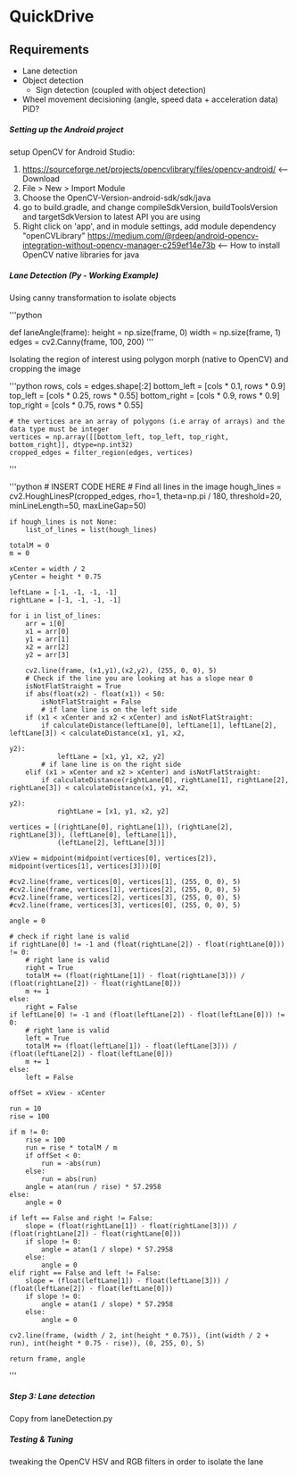 # QuickDrive

## Requirements
  - Lane detection
  - Object detection
    - Sign detection (coupled with object detection)
  - Wheel movement decisioning (angle, speed data + acceleration data) PID?
  
##### Setting up the Android project

setup OpenCV for Android Studio:
1) https://sourceforge.net/projects/opencvlibrary/files/opencv-android/ <-- Download
2) File > New > Import Module
3) Choose the OpenCV-Version-android-sdk/sdk/java
4) go to build.gradle, and change compileSdkVersion, buildToolsVersion and targetSdkVersion to latest API you are using
5) Right click on 'app', and in module settings, add module dependency "openCVLibrary"
https://medium.com/@rdeep/android-opencv-integration-without-opencv-manager-c259ef14e73b <-- How to install OpenCV native libraries for java

##### Lane Detection (Py - Working Example)

Using canny transformation to isolate objects

'''python

def laneAngle(frame):
    height = np.size(frame, 0)
    width = np.size(frame, 1)
    edges = cv2.Canny(frame, 100, 200)
'''

Isolating the region of interest using polygon morph (native to OpenCV) and cropping the image

'''python
    rows, cols = edges.shape[:2]
    bottom_left = [cols * 0.1, rows * 0.9]
    top_left = [cols * 0.25, rows * 0.55]
    bottom_right = [cols * 0.9, rows * 0.9]
    top_right = [cols * 0.75, rows * 0.55]

    # the vertices are an array of polygons (i.e array of arrays) and the data type must be integer
    vertices = np.array([[bottom_left, top_left, top_right, bottom_right]], dtype=np.int32)
    cropped_edges = filter_region(edges, vertices)
'''

'''python
    # INSERT CODE HERE
    # Find all lines in the image
    hough_lines = cv2.HoughLinesP(cropped_edges, rho=1, theta=np.pi / 180, threshold=20, minLineLength=50,
                                  maxLineGap=50)

    if hough_lines is not None:
        list_of_lines = list(hough_lines)

    totalM = 0
    m = 0

    xCenter = width / 2
    yCenter = height * 0.75

    leftLane = [-1, -1, -1, -1]
    rightLane = [-1, -1, -1, -1]

    for i in list_of_lines:
        arr = i[0]
        x1 = arr[0]
        y1 = arr[1]
        x2 = arr[2]
        y2 = arr[3]

        cv2.line(frame, (x1,y1),(x2,y2), (255, 0, 0), 5)
        # Check if the line you are looking at has a slope near 0
        isNotFlatStraight = True
        if abs(float(x2) - float(x1)) < 50:
            isNotFlatStraight = False
            # if lane line is on the left side
        if (x1 < xCenter and x2 < xCenter) and isNotFlatStraight:
            if calculateDistance(leftLane[0], leftLane[1], leftLane[2], leftLane[3]) < calculateDistance(x1, y1, x2,
                                                                                                         y2):
                leftLane = [x1, y1, x2, y2]
            # if lane line is on the right side
        elif (x1 > xCenter and x2 > xCenter) and isNotFlatStraight:
            if calculateDistance(rightLane[0], rightLane[1], rightLane[2], rightLane[3]) < calculateDistance(x1, y1, x2,
                                                                                                             y2):
                rightLane = [x1, y1, x2, y2]

    vertices = [(rightLane[0], rightLane[1]), (rightLane[2], rightLane[3]), (leftLane[0], leftLane[1]),
                (leftLane[2], leftLane[3])]

    xView = midpoint(midpoint(vertices[0], vertices[2]), midpoint(vertices[1], vertices[3]))[0]

    #cv2.line(frame, vertices[0], vertices[1], (255, 0, 0), 5)
    #cv2.line(frame, vertices[1], vertices[2], (255, 0, 0), 5)
    #cv2.line(frame, vertices[2], vertices[3], (255, 0, 0), 5)
    #cv2.line(frame, vertices[3], vertices[0], (255, 0, 0), 5)

    angle = 0

    # check if right lane is valid
    if rightLane[0] != -1 and (float(rightLane[2]) - float(rightLane[0])) != 0:
        # right lane is valid
        right = True
        totalM += (float(rightLane[1]) - float(rightLane[3])) / (float(rightLane[2]) - float(rightLane[0]))
        m += 1
    else:
        right = False
    if leftLane[0] != -1 and (float(leftLane[2]) - float(leftLane[0])) != 0:
        # right lane is valid
        left = True
        totalM += (float(leftLane[1]) - float(leftLane[3])) / (float(leftLane[2]) - float(leftLane[0]))
        m += 1
    else:
        left = False

    offSet = xView - xCenter

    run = 10
    rise = 100

    if m != 0:
        rise = 100
        run = rise * totalM / m
        if offSet < 0:
            run = -abs(run)
        else:
            run = abs(run)
        angle = atan(run / rise) * 57.2958
    else:
        angle = 0

    if left == False and right != False:
        slope = (float(rightLane[1]) - float(rightLane[3])) / (float(rightLane[2]) - float(rightLane[0]))
        if slope != 0:
            angle = atan(1 / slope) * 57.2958
        else:
            angle = 0
    elif right == False and left != False:
        slope = (float(leftLane[1]) - float(leftLane[3])) / (float(leftLane[2]) - float(leftLane[0]))
        if slope != 0:
            angle = atan(1 / slope) * 57.2958
        else:
            angle = 0

    cv2.line(frame, (width / 2, int(height * 0.75)), (int(width / 2 + run), int(height * 0.75 - rise)), (0, 255, 0), 5)

    return frame, angle
'''

##### Step 3: Lane detection
Copy from laneDetection.py

##### Testing & Tuning
tweaking the OpenCV HSV and RGB filters in order to isolate the lane


